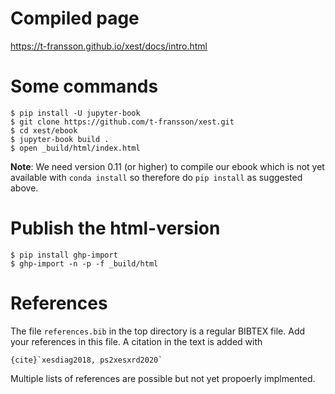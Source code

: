 # Compiled page
https://t-fransson.github.io/xest/docs/intro.html

# Some commands

```
$ pip install -U jupyter-book
$ git clone https://github.com/t-fransson/xest.git
$ cd xest/ebook
$ jupyter-book build .
$ open _build/html/index.html
```

**Note**: We need version 0.11 (or higher) to compile our ebook which is not yet available with `conda install` so therefore do `pip install` as suggested above.

# Publish the html-version

```
$ pip install ghp-import
$ ghp-import -n -p -f _build/html
```

# References
The file `references.bib` in the top directory is a regular BIBTEX file. Add your references in this file. A citation in the text is added with

```
{cite}`xesdiag2018, ps2xesxrd2020`
```

Multiple lists of references are possible but not yet propoerly implmented.
